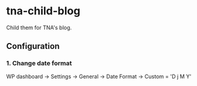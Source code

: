 # tna-child-blog

Child them for TNA's blog.

## Configuration

### 1. Change date format

WP dashboard -> Settings -> General -> Date Format -> Custom = 'D j M Y'
